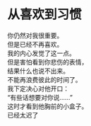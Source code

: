 # 从喜欢到习惯

你仍然对我很重要。\
但是已经不再喜欢。\
我的内心发觉了这一点。\
但是害怕看到你悲伤的表情，\
结果什么也说不出来。\
不能再浪费彼此的时间了。\
我下定决心对他开口：\
“有些话想要对你说……”\
这时才看到他胸前的小盒子。\
已经太迟了
